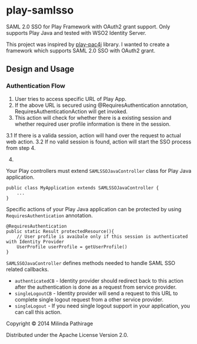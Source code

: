 # play-samlsso

SAML 2.0 SSO for Play Framework with OAuth2 grant support. Only supports Play Java and tested with WSO2 Identity Server.

This project was inspired by [play-pac4j](https://github.com/leleuj/play-pac4j) library. I wanted to create a framework 
which supports SAML 2.0 SSO with OAuth2 grant. 

## Design and Usage

### Authentication Flow

1. User tries to access specific URL of Play App.
2. If the above URL is secured using @RequiresAuthentication annotation, RequiresAuthenticationAction will get invoked.
3. This action will check for whether there is a existing session and whether required user profile information is there
 in the session.
 
 3.1 If there is a valida session, action will hand over the request to actual web action.
 3.2 If no valid session is found, action will start the SSO process from step 4.
 
4. 

Your Play controllers must extend ```SAMLSSOJavaController``` class for Play Java application.

```
public class MyApplication extends SAMLSSOJavaController {
    ...
}
```

Specific actions of your Play Java application can be protected by using ```RequiresAuthentication``` annotation.

```
@RequiresAuthentication
public static Result protectedResource(){
    // User profile is avaibale only if this session is authenticated with Identity Provider
    UserProfile userProfile = getUserProfile()
}
```

```SAMLSSOJavaController``` defines methods needed to handle SAML SSO related callbacks.
 
 * ```authenticatedCB``` - Identity provider should redirect back to this action after the authentication is done as a request from service provider. 
 * ```singleLogoutCB``` - Identity provider will send a request to this URL to complete single logout request from a other service provider.
 * ```singleLogout``` - If you need single logout support in your application, you can call this action.



Copyright © 2014 Milinda Pathirage

Distributed under the Apache License Version 2.0.
